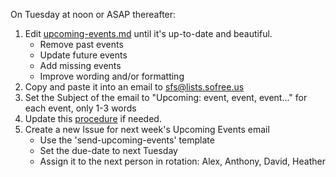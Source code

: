 On Tuesday at noon or ASAP thereafter:

1. Edit [upcoming-events.md](upcoming-events.md) until it's up-to-date and beautiful.
    * Remove past events
    * Update future events
    * Add missing events
    * Improve wording and/or formatting
2. Copy and paste it into an email to sfs@lists.sofree.us
3. Set the Subject of the email to "Upcoming: event, event, event..." for each event, only 1-3 words
4. Update this [procedure](https://gitlab.com/sofreeus/sofreeus/blob/master/.gitlab/issue_templates/send-upcoming-events.md) if needed.
5. Create a new Issue for next week's Upcoming Events email
    - Use the 'send-upcoming-events' template
    - Set the due-date to next Tuesday
    - Assign it to the next person in rotation: Alex, Anthony, David, Heather